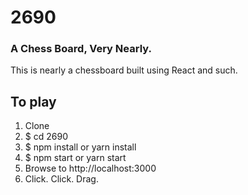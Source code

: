 # 2690
### A Chess Board, Very Nearly.
This is nearly a chessboard built using React and such.

## To play

1. Clone
2. $ cd 2690
2. $ npm install or yarn install
3. $ npm start or yarn start
4. Browse to http://localhost:3000
5. Click. Click. Drag.
